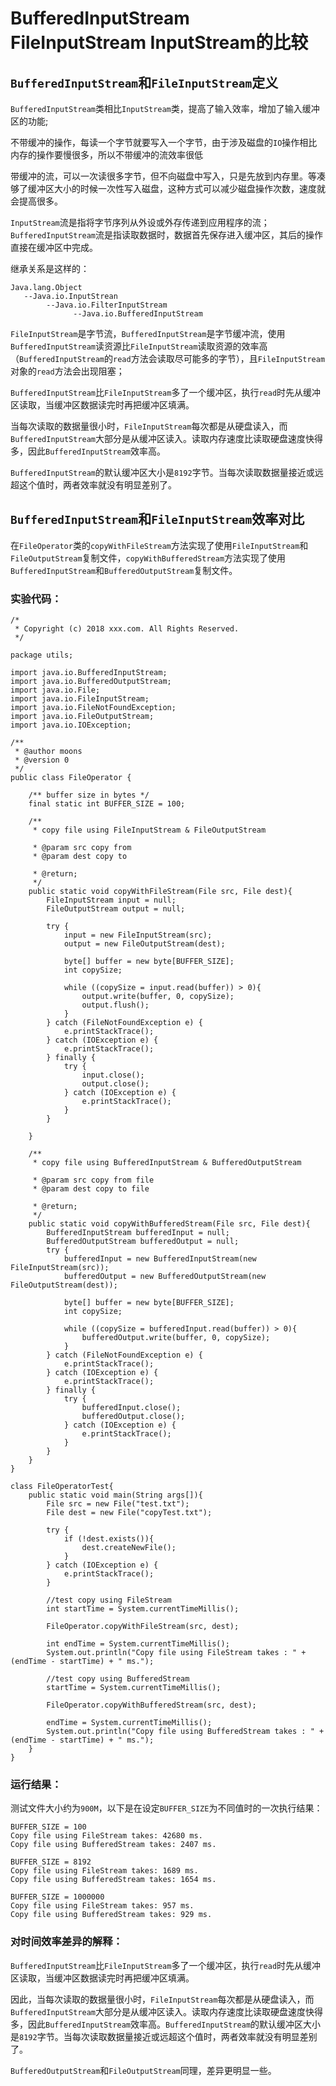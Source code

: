 # BufferedInputStream FileInputStream InputStream的比较



## `BufferedInputStream`和`FileInputStream`定义



`BufferedInputStream`类相比`InputStream`类，提高了输入效率，增加了输入缓冲区的功能;

不带缓冲的操作，每读一个字节就要写入一个字节，由于涉及磁盘的`IO`操作相比内存的操作要慢很多，所以不带缓冲的流效率很低

带缓冲的流，可以一次读很多字节，但不向磁盘中写入，只是先放到内存里。等凑够了缓冲区大小的时候一次性写入磁盘，这种方式可以减少磁盘操作次数，速度就会提高很多。

`InputStream`流是指将字节序列从外设或外存传递到应用程序的流；`BufferedInputStream`流是指读取数据时，数据首先保存进入缓冲区，其后的操作直接在缓冲区中完成。



继承关系是这样的：

```
Java.lang.Object
   --Java.io.InputStrean
        --Java.io.FilterInputStream
              --Java.io.BufferedInputStream
```



`FileInputStream`是字节流，`BufferedInputStream`是字节缓冲流，使用`BufferedInputStream`读资源比`FileInputStream`读取资源的效率高（`BufferedInputStream`的`read`方法会读取尽可能多的字节），且`FileInputStream`对象的`read`方法会出现阻塞；



`BufferedInputStream`比`FileInputStream`多了一个缓冲区，执行`read`时先从缓冲区读取，当缓冲区数据读完时再把缓冲区填满。

当每次读取的数据量很小时，`FileInputStream`每次都是从硬盘读入，而`BufferedInputStream`大部分是从缓冲区读入。读取内存速度比读取硬盘速度快得多，因此`BufferedInputStream`效率高。

`BufferedInputStream`的默认缓冲区大小是`8192`字节。当每次读取数据量接近或远超这个值时，两者效率就没有明显差别了。



## `BufferedInputStream`和`FileInputStream`效率对比



在`FileOperator`类的`copyWithFileStream`方法实现了使用`FileInputStream`和`FileOutputStream`复制文件，`copyWithBufferedStream`方法实现了使用`BufferedInputStream`和`BufferedOutputStream`复制文件。



### 实验代码：

```
/*
 * Copyright (c) 2018 xxx.com. All Rights Reserved.
 */

package utils;

import java.io.BufferedInputStream;
import java.io.BufferedOutputStream;
import java.io.File;
import java.io.FileInputStream;
import java.io.FileNotFoundException;
import java.io.FileOutputStream;
import java.io.IOException;

/**
 * @author moons
 * @version 0
 */
public class FileOperator {

    /** buffer size in bytes */
    final static int BUFFER_SIZE = 100;

    /**
     * copy file using FileInputStream & FileOutputStream

     * @param src copy from
     * @param dest copy to

     * @return;
     */
    public static void copyWithFileStream(File src, File dest){
        FileInputStream input = null;
        FileOutputStream output = null;

        try {
            input = new FileInputStream(src);
            output = new FileOutputStream(dest);

            byte[] buffer = new byte[BUFFER_SIZE];
            int copySize;

            while ((copySize = input.read(buffer)) > 0){
                output.write(buffer, 0, copySize);
                output.flush();
            }
        } catch (FileNotFoundException e) {
            e.printStackTrace();
        } catch (IOException e) {
            e.printStackTrace();
        } finally {
            try {
                input.close();
                output.close();
            } catch (IOException e) {
                e.printStackTrace();
            }
        }

    }

    /**
     * copy file using BufferedInputStream & BufferedOutputStream

     * @param src copy from file
     * @param dest copy to file

     * @return;
     */
    public static void copyWithBufferedStream(File src, File dest){
        BufferedInputStream bufferedInput = null;
        BufferedOutputStream bufferedOutput = null;
        try {
            bufferedInput = new BufferedInputStream(new FileInputStream(src));
            bufferedOutput = new BufferedOutputStream(new FileOutputStream(dest));

            byte[] buffer = new byte[BUFFER_SIZE];
            int copySize;

            while ((copySize = bufferedInput.read(buffer)) > 0){
                bufferedOutput.write(buffer, 0, copySize);
            }
        } catch (FileNotFoundException e) {
            e.printStackTrace();
        } catch (IOException e) {
            e.printStackTrace();
        } finally {
            try {
                bufferedInput.close();
                bufferedOutput.close();
            } catch (IOException e) {
                e.printStackTrace();
            }
        }
    }
}

class FileOperatorTest{
    public static void main(String args[]){
        File src = new File("test.txt");
        File dest = new File("copyTest.txt");

        try {
            if (!dest.exists()){
                dest.createNewFile();
            }
        } catch (IOException e) {
            e.printStackTrace();
        }

        //test copy using FileStream
        int startTime = System.currentTimeMillis();

        FileOperator.copyWithFileStream(src, dest);

        int endTime = System.currentTimeMillis();
        System.out.println("Copy file using FileStream takes : " + (endTime - startTime) + " ms.");

        //test copy using BufferedStream
        startTime = System.currentTimeMillis();

        FileOperator.copyWithBufferedStream(src, dest);

        endTime = System.currentTimeMillis();
        System.out.println("Copy file using BufferedStream takes : " + (endTime - startTime) + " ms.");
    }
}

```



### 运行结果：

测试文件大小约为`900M`，以下是在设定`BUFFER_SIZE`为不同值时的一次执行结果：

```
BUFFER_SIZE = 100
Copy file using FileStream takes: 42680 ms.
Copy file using BufferedStream takes: 2407 ms.

BUFFER_SIZE = 8192
Copy file using FileStream takes: 1689 ms.
Copy file using BufferedStream takes: 1654 ms.

BUFFER_SIZE = 1000000
Copy file using FileStream takes: 957 ms.
Copy file using BufferedStream takes: 929 ms.
```

### 对时间效率差异的解释：



`BufferedInputStream`比`FileInputStream`多了一个缓冲区，执行`read`时先从缓冲区读取，当缓冲区数据读完时再把缓冲区填满。

因此，当每次读取的数据量很小时，`FileInputStream`每次都是从硬盘读入，而`BufferedInputStream`大部分是从缓冲区读入。读取内存速度比读取硬盘速度快得多，因此`BufferedInputStream`效率高。`BufferedInputStream`的默认缓冲区大小是`8192`字节。当每次读取数据量接近或远超这个值时，两者效率就没有明显差别了。

`BufferedOutputStream`和`FileOutputStream`同理，差异更明显一些。



 